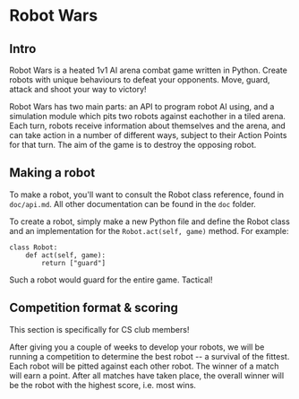 Robot Wars
==========

Intro
-----

Robot Wars is a heated 1v1 AI arena combat game written in Python.
Create robots with unique behaviours to defeat your opponents. Move,
guard, attack and shoot your way to victory!

Robot Wars has two main parts: an API to program robot AI using, and a
simulation module which pits two robots against eachother in a tiled
arena. Each turn, robots receive information about themselves and the
arena, and can take action in a number of different ways, subject to
their Action Points for that turn. The aim of the game is to destroy the
opposing robot.


Making a robot
--------------

To make a robot, you'll want to consult the Robot class reference, found
in `doc/api.md`. All other documentation can be found in the `doc`
folder.

To create a robot, simply make a new Python file and define the Robot
class and an implementation for the `Robot.act(self, game)` method.
For example:

    class Robot:
        def act(self, game):
            return ["guard"]

Such a robot would guard for the entire game. Tactical!


Competition format & scoring
----------------------------

This section is specifically for CS club members!

After giving you a couple of weeks to develop your robots, we will be
running a competition to determine the best robot -- a survival of the
fittest. Each robot will be pitted against each other robot. The winner
of a match will earn a point. After all matches have taken place, the
overall winner will be the robot with the highest score, i.e. most wins.
